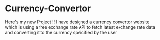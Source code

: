 # Currency-Convertor
Here's my new Project !! I have designed a currency convertor website which is using a free exchange rate API to fetch latest exchange rate data and converting it to the currency speicified by the user
